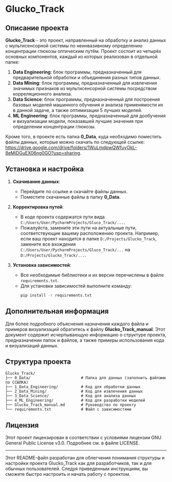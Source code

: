 # Glucko_Track

## Описание проекта

**Glucko_Track** - это проект, направленный на обработку и анализ данных с мультисенсорной системы по неинвазивному определению концентрации глюкозы оптическим путём. Проект состоит из четырёх основных компонентов, каждый из которых реализован в отдельной папке:

1. **Data Engineering**: блок программы, предназначенный для предварительной обработки и объединения разных типов данных.
2. **Data Mining**: блок программы, предназначенный для извлечения значимых признаков из мультисенсорной системы посредством корреляционного анализа.
3. **Data Science**: блок программы, предназначенный для построения базовых моделей машинного обучения и анализа применямости их в данной задаче, а также оптимизации 5 лучших моделей.
4. **ML Engineering**: блок программы, предназначенный для дообучения и визуализации модели, показавшей лучшие значения при определении концентрации глюкозы.

Кроме того, в проекте есть папка **0_Data**, куда необходимо поместить файлы данных, которые можно скачать по следующей ссылке: https://drive.google.com/drive/folders/1WuLmdpwQWfuyOkL-8eMjDGuEX06ng0GO?usp=sharing.

## Установка и настройка

1. **Скачивание данных**:
   - Перейдите по ссылке и скачайте файлы данных.
   - Поместите скачанные файлы в папку **0_Data**.

2. **Корректировка путей**:
   - В коде проекта содержатся пути вида `C:/Users/User/PycharmProjects/Gluco_Track/...`.
   - Пожалуйста, замените эти пути на актуальные пути, соответствующие вашему расположению проекта. Например, если ваш проект находится в папке `D:/Projects/Glucko_Track`, замените все вхождения `C:/Users/User/PycharmProjects/Gluco_Track/...` на `D:/Projects/Glucko_Track/...`.

3. **Установка зависимостей**:
   - Все необходимые библиотеки и их версии перечислены в файле `requirements.txt`.
   - Для установки зависимостей выполните команду:
     ```sh
     pip install -r requirements.txt
     ```

## Дополнительная информация

Для более подробного объяснения назначения каждого файла и примеров визуализаций обратитесь к файлу **Glucko_Track_manual**. Этот документ содержит исчерпывающую информацию о структуре проекта, предназначении папок и файлов, а также примеры использования кода и визуализаций данных.

## Структура проекта

```plaintext
Glucko_Track/
├── 0_Data/                      # Папка для данных (заполнить файлами по ССЫЛКА)
├── 1_Data_Engineering/          # Код для обработки данных
├── 2_Data_Mining/               # Код для извлечения данных
├── 3_Data_Science/              # Код для анализа данных
├── 4_ML_Engineering/            # Код для разработки моделей
├── Glucko_Track_manual.md       # Руководство по проекту
└── requirements.txt             # Файл с зависимостями
```

## Лицензия

Этот проект лицензирован в соответствии с условиями лицензии GNU General Public License v3.0. Подробнее см. в файле LICENSE.

---
Этот README-файл разработан для облегчения понимания структуры и настройки проекта Glucko_Track как для разработчиков, так и для обычных пользователей. Следуя приведенным инструкциям, вы сможете быстро настроить и начать работу с проектом.
